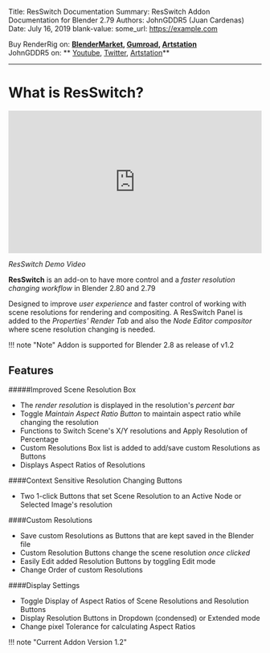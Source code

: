 Title:   ResSwitch Documentation
Summary: ResSwitch Addon Documentation for Blender 2.79
Authors: JohnGDDR5 (Juan Cardenas)
Date:    July 16, 2019
blank-value:
some_url: https://example.com

Buy RenderRig on: 
   **[BlenderMarket](https://blendermarket.com/products/resswitch), [Gumroad](https://gumroad.com/l/pMwIc), [Artstation](https://www.artstation.com/johngddr5/store/kvRB/resswitch-addon)**<br/>
JohnGDDR5 on: 
   ** [Youtube](https://www.youtube.com/channel/UCzPZvV24AXpOBEQWK4HWXIA), [Twitter](https://twitter.com/JohnGDDR5), [Artstation](https://www.artstation.com/johngddr5)**

---

# What is ResSwitch?

<div style="position: relative; width: 100%; height: 0; padding-bottom: 56.25%;">
<iframe src="https://www.youtube.com/embed/Lg1JuwdYEOs" style="position: absolute; width: 100%; height: 100%;" allowfullscreen="" frameborder="0"></iframe>
</div>

*ResSwitch Demo Video*

**ResSwitch** is an add-on to have more control and a *faster resolution changing workflow* in Blender 2.80 and 2.79

Designed to improve *user experience* and faster control of working with scene resolutions for rendering and compositing. A ResSwitch Panel is added to the *Properties' Render Tab* and also the *Node Editor compositor* where scene resolution changing is needed.

!!! note "Note"
    Addon is supported for Blender 2.8 as release of v1.2

## Features

#####Improved Scene Resolution Box

   * The *render resolution* is displayed in the resolution's *percent bar*
   * Toggle *Maintain Aspect Ratio Button* to maintain aspect ratio while changing the resolution
   * Functions to Switch Scene's X/Y resolutions and Apply Resolution of Percentage
   * Custom Resolutions Box list is added to add/save custom Resolutions as Buttons
   * Displays Aspect Ratios of Resolutions
   

####Context Sensitive Resolution Changing Buttons

   * Two 1-click Buttons that set Scene Resolution to an Active Node or Selected Image's resolution

####Custom Resolutions

   * Save custom Resolutions as Buttons that are kept saved in the Blender file
   * Custom Resolution Buttons change the scene resolution *once clicked*
   * Easily Edit added Resolution Buttons by toggling Edit mode
   * Change Order of custom Resolutions

####Display Settings

   * Toggle Display of Aspect Ratios of Scene Resolutions and Resolution Buttons
   * Display Resolution Buttons in Dropdown (condensed) or Extended mode
   * Change pixel Tolerance for calculating Aspect Ratios

!!! note "Current Addon Version 1.2"
